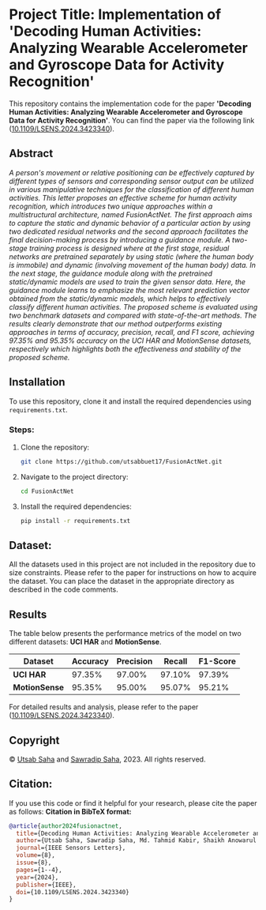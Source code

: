 # Project Title: Implementation of 'Decoding Human Activities: Analyzing Wearable Accelerometer and Gyroscope Data for Activity Recognition'

This repository contains the implementation code for the paper **'Decoding Human Activities: Analyzing Wearable Accelerometer and
Gyroscope Data for Activity Recognition'**. You can find the paper via the following link ([10.1109/LSENS.2024.3423340](https://doi.org/10.1109/LSENS.2024.3423340)).

## Abstract

_A person's movement or relative positioning can be effectively captured by different types of sensors and corresponding sensor output can be utilized in various manipulative techniques for the classification of different human activities. This letter proposes an effective scheme for human activity recognition, which introduces two unique approaches within a multistructural architecture, named FusionActNet. The first approach aims to capture the static and dynamic behavior of a particular action by using two dedicated residual networks and the second approach facilitates the final decision-making process by introducing a guidance module. A two-stage training process is designed where at the first stage, residual networks are pretrained separately by using static (where the human body is immobile) and dynamic (involving movement of the human body) data. In the next stage, the guidance module along with the pretrained static/dynamic models are used to train the given sensor data. Here, the guidance module learns to emphasize the most relevant prediction vector obtained from the static/dynamic models, which helps to effectively classify different human activities. The proposed scheme is evaluated using two benchmark datasets and compared with state-of-the-art methods. The results clearly demonstrate that our method outperforms existing approaches in terms of accuracy, precision, recall, and F1 score, achieving 97.35% and 95.35% accuracy on the UCI HAR and MotionSense datasets, respectively which highlights both the effectiveness and stability of the proposed scheme._

## Installation

To use this repository, clone it and install the required dependencies using `requirements.txt`.

### Steps:
1. Clone the repository:
   ```bash
   git clone https://github.com/utsabbuet17/FusionActNet.git
2. Navigate to the project directory:
   ```bash
   cd FusionActNet

3. Install the required dependencies:
   ```bash
   pip install -r requirements.txt


## Dataset:
All the datasets used in this project are not included in the repository due to size constraints. Please refer to the paper for instructions on how to acquire the dataset. You can place the dataset in the appropriate directory as described in the code comments.

## Results

The table below presents the performance metrics of the model on two different datasets: **UCI HAR** and **MotionSense**.

| Dataset      | Accuracy | Precision | Recall | F1-Score |
|--------------|----------|-----------|--------|----------|
| **UCI HAR**  | 97.35%    | 97.00%     | 97.10%  | 97.39%    |
| **MotionSense** | 95.35%    | 95.00%     | 95.07%  | 95.21%    |

For detailed results and analysis, please refer to the paper ([10.1109/LSENS.2024.3423340](https://doi.org/10.1109/LSENS.2024.3423340)).

## Copyright

© [Utsab Saha](https://github.com/utsabbuet17) and [Sawradip Saha](https://github.com/sawradip), 2023. All rights reserved.

## Citation:
If you use this code or find it helpful for your research, please cite the paper as follows:
**Citation in BibTeX format:**
```bibtex
@article{author2024fusionactnet,
  title={Decoding Human Activities: Analyzing Wearable Accelerometer and Gyroscope Data for Activity Recognition},
  author={Utsab Saha, Sawradip Saha, Md. Tahmid Kabir, Shaikh Anowarul Fattah, and Mohammad Saquib},
  journal={IEEE Sensors Letters},
  volume={8},
  issue={8},
  pages={1--4},
  year={2024},
  publisher={IEEE},
  doi={10.1109/LSENS.2024.3423340}
}

